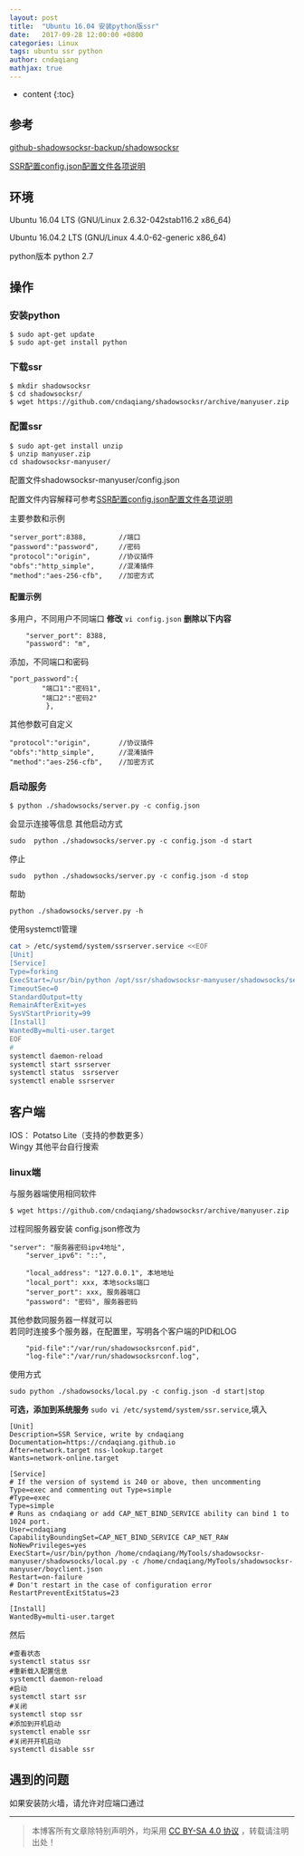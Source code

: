 ```yaml
---
layout: post
title:  "Ubuntu 16.04 安装python版ssr"
date:   2017-09-28 12:00:00 +0800
categories: Linux
tags: ubuntu ssr python 
author: cndaqiang
mathjax: true
---
```

* content
{:toc}







## 参考
[github-shadowsocksr-backup/shadowsocksr](https://github.com/shadowsocksr-backup/shadowsocksr)

[SSR配置config.json配置文件各项说明](http://www.zhouxuanyu.com/381.html)
## 环境
Ubuntu 16.04 LTS (GNU/Linux 2.6.32-042stab116.2 x86_64)

Ubuntu 16.04.2 LTS (GNU/Linux 4.4.0-62-generic x86_64)

python版本 python 2.7
## 操作
### 安装python
```
$ sudo apt-get update
$ sudo apt-get install python
```
### 下载ssr
```
$ mkdir shadowsocksr
$ cd shadowsocksr/
$ wget https://github.com/cndaqiang/shadowsocksr/archive/manyuser.zip
```
### 配置ssr

```
$ sudo apt-get install unzip
$ unzip manyuser.zip 
cd shadowsocksr-manyuser/
```
配置文件shadowsocksr-manyuser/config.json

配置文件内容解释可参考[SSR配置config.json配置文件各项说明](http://www.zhouxuanyu.com/381.html)

主要参数和示例
```
"server_port":8388,        //端口
"password":"password",     //密码
"protocol":"origin",       //协议插件
"obfs":"http_simple",      //混淆插件
"method":"aes-256-cfb",    //加密方式
```
#### 配置示例
多用户，不同用户不同端口
**修改** ` vi config.json `
**删除以下内容**
```
    "server_port": 8388,
    "password": "m",
```
添加，不同端口和密码
```
"port_password":{
        "端口1":"密码1",
        "端口2":"密码2"
         },
```
其他参数可自定义
```
"protocol":"origin",       //协议插件
"obfs":"http_simple",      //混淆插件
"method":"aes-256-cfb",    //加密方式
```
### 启动服务
```
$ python ./shadowsocks/server.py -c config.json
```
会显示连接等信息
其他启动方式
```
sudo  python ./shadowsocks/server.py -c config.json -d start
```
停止
```
sudo  python ./shadowsocks/server.py -c config.json -d stop
```
帮助
```
python ./shadowsocks/server.py -h
```

使用systemctl管理
```bash
cat > /etc/systemd/system/ssrserver.service <<EOF
[Unit]
[Service]
Type=forking
ExecStart=/usr/bin/python /opt/ssr/shadowsocksr-manyuser/shadowsocks/server.py -c /opt/ssr/shadowsocksr-manyuser/config.json -d start
TimeoutSec=0
StandardOutput=tty
RemainAfterExit=yes
SysVStartPriority=99
[Install]
WantedBy=multi-user.target
EOF
#
systemctl daemon-reload
systemctl start ssrserver
systemctl status  ssrserver
systemctl enable ssrserver
```
## 客户端
IOS： Potatso Lite（支持的参数更多）
</br>      Wingy
其他平台自行搜索
### linux端
与服务器端使用相同软件
```
$ wget https://github.com/cndaqiang/shadowsocksr/archive/manyuser.zip
```
过程同服务器安装
config.json修改为
```
"server": "服务器密码ipv4地址",
    "server_ipv6": "::",

    "local_address": "127.0.0.1", 本地地址
    "local_port": xxx, 本地socks端口
    "server_port": xxx, 服务器端口
    "password": "密码", 服务器密码
```
其他参数同服务器一样就可以
<br>若同时连接多个服务器，在配置里，写明各个客户端的PID和LOG
```
    "pid-file":"/var/run/shadowsocksrconf.pid",
    "log-file":"/var/run/shadowsocksrconf.log",
```
使用方式
```
sudo python ./shadowsocks/local.py -c config.json -d start|stop
```
**可选，添加到系统服务**
`sudo vi /etc/systemd/system/ssr.service`,填入
```
[Unit]
Description=SSR Service, write by cndaqiang
Documentation=https://cndaqiang.github.io
After=network.target nss-lookup.target
Wants=network-online.target

[Service]
# If the version of systemd is 240 or above, then uncommenting Type=exec and commenting out Type=simple
#Type=exec
Type=simple
# Runs as cndaqiang or add CAP_NET_BIND_SERVICE ability can bind 1 to 1024 port.
User=cndaqiang
CapabilityBoundingSet=CAP_NET_BIND_SERVICE CAP_NET_RAW
NoNewPrivileges=yes
ExecStart=/usr/bin/python /home/cndaqiang/MyTools/shadowsocksr-manyuser/shadowsocks/local.py -c /home/cndaqiang/MyTools/shadowsocksr-manyuser/boyclient.json
Restart=on-failure
# Don't restart in the case of configuration error
RestartPreventExitStatus=23

[Install]
WantedBy=multi-user.target
```
然后
```
#查看状态
systemctl status ssr
#重新载入配置信息
systemctl daemon-reload
#启动
systemctl start ssr
#关闭
systemctl stop ssr
#添加到开机启动
systemctl enable ssr
#关闭开开机启动
systemctl disable ssr
```
## 遇到的问题
如果安装防火墙，请允许对应端口通过




------
>本博客所有文章除特别声明外，均采用 [CC BY-SA 4.0 协议](https://creativecommons.org/licenses/by-sa/4.0/deed.zh) ，转载请注明出处！
